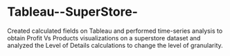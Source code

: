 # Tableau--SuperStore-

Created calculated fields on Tableau and performed time-series analysis to obtain Profit Vs Products visualizations on a superstore dataset and analyzed the Level of Details calculations to change the level of granularity.
